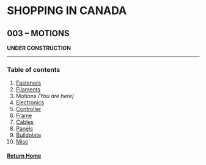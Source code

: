 # **SHOPPING IN CANADA**
 
## **003 – MOTIONS**

**UNDER CONSTRUCTION**

---
### **Table of contents**
1. [Fasteners](001FastenersCAD.md)  
2. [Filaments](002FilamentsCAD.md)  
3. Motions *(You are here)*  
4. [Electronics](004ElectronicsCAD.md)
5. [Controller](005ControllerCAD.md)  
6. [Frame](006FrameCAD.md)  
7. [Cables](007CablesCAD.md)  
8. [Panels](008PanelsCAD.md)  
9. [Buildplate](009BuildplateCAD.md)  
10. [Misc](010MiscCAD.md)

#### [Return Home](../README.md)  
